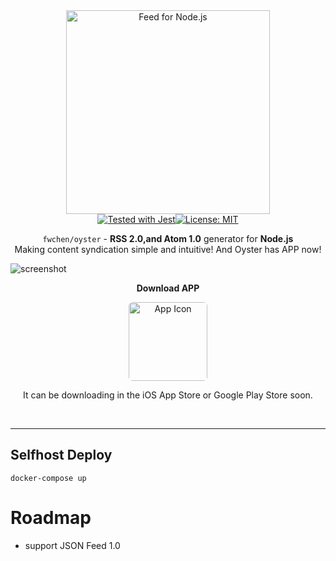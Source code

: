 <div align="center">
  <img src="https://www.hualigs.cn/image/602e4e7e90807.jpg" alt="Feed for Node.js" width="326">
  <br>
  <a href="https://github.com/facebook/jest"><img src="https://img.shields.io/badge/tested_with-jest-99424f.svg" alt="Tested with Jest"></a><a href="https://opensource.org/licenses/MIT"><img src="https://img.shields.io/badge/License-MIT-yellow.svg" alt="License: MIT"></a>
</div>
<p align="center"><code>fwchen/oyster</code> - <strong>RSS 2.0,and Atom 1.0</strong> generator for <strong>Node.js</strong><br>
Making content syndication simple and intuitive! And Oyster has APP now!</p>

![screenshot](https://ae01.alicdn.com/kf/U7aca1bfea5fe49b0a2074bda46ec8c6f1.jpg)


<div align="center">
   <p><b>Download APP</b></p>
   <img src="https://www.hualigs.cn/image/602e4fce1f936.jpg" style="border-radius: 6px" border-radius="6px" alt="App Icon" width="126">
   <p>It can be downloading in the iOS App Store or Google Play Store soon.</p>
  <br>
</div>

--- 

## Selfhost Deploy

`docker-compose up`


# Roadmap
- support JSON Feed 1.0